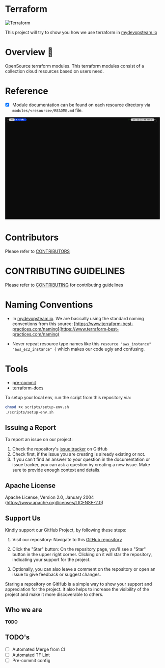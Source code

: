 # Terraform #

![Terraform](https://img.shields.io/badge/terraform-%235835CC.svg?style=for-the-badge&logo=terraform&logoColor=white)


This project will try to show you how we use terraform in [mydevopsteam.io](https://mydevopsteam.io)

Overview 🌅
============

OpenSource terraform modules. This terraform modules consist of a collection cloud resources based on users need.


Reference
===========
- [x] Module documentation can be found on each resource directory via `modules/<resource>/README.md` file.

![Terraform](assets/term.gif)


Contributors
==============

Please refer to [CONTRIBUTORS](CONTRIB/CONTRIBUTORS.md)


CONTRIBUTING GUIDELINES
=========================

Please refer to [CONTRIBUTING](CONTRIB/CONTRIBUTING.md) for contributing guidelines

Naming Conventions
===================

- In [mydevopsteam.io](https://mydevopsteam.io). We are basically using the standard naming conventions from this source: [https://www.terraform-best-practices.com/naming](https://www.terraform-best-practices.com/naming)

- Never repeat resource type names like this `resource "aws_instance" "aws_ec2_instance" {` which makes our code ugly and confusing.

Tools
======
- [pre-commit](https://pre-commit.com/)
- [terraform-docs](https://github.com/terraform-docs/terraform-docs)

To setup your local env, run the script from this repository via:

```bash
chmod +x scripts/setup-env.sh
./scripts/setup-env.sh
```

## Issuing a Report

To report an issue on our project:

  1. Check the repository's [issue tracker](https://github.com/mydevopsteamio/terraform/issues) on GitHub
  2. Check first, if the issue you are creating is already existing or not.
  3. If you can't find an answer to your question in the documentation or issue tracker, you can ask a question by creating a new issue. Make sure to provide enough context and details.

## Apache License

Apache License, Version 2.0, January 2004 (https://www.apache.org/licenses/LICENSE-2.0)

## Support Us

Kindly support our GitHub Project, by following these steps:

  1. Visit our repository: Navigate to this [GitHub repository](https://github.com/mydevopsteamio/terraform)

  2. Click the "Star" button: On the repository page, you'll see a "Star" button in the upper right corner. Clicking on it will star the repository, indicating your support for the project.

  3. Optionally, you can also leave a comment on the repository or open an issue to give feedback or suggest changes.

Staring a repository on GitHub is a simple way to show your support and appreciation for the project. It also helps to increase the visibility of the project and make it more discoverable to others.

## Who we are

**TODO**


## TODO's
- [ ] Automated Merge from CI
- [ ] Automated TF Lint
- [ ] Pre-commit config
